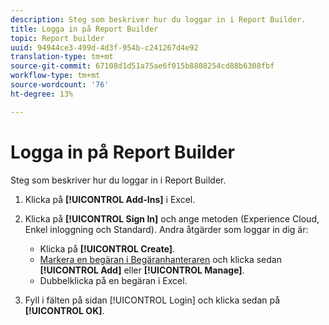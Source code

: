```yaml
---
description: Steg som beskriver hur du loggar in i Report Builder.
title: Logga in på Report Builder
topic: Report builder
uuid: 94944ce3-499d-4d3f-954b-c241267d4e92
translation-type: tm+mt
source-git-commit: 67108d1d51a75ae6f015b8808254cd88b6308fbf
workflow-type: tm+mt
source-wordcount: '76'
ht-degree: 13%

---
```



# Logga in på Report Builder

Steg som beskriver hur du loggar in i Report Builder.

1. Klicka på **[!UICONTROL Add-Ins]** i Excel.
1. Klicka på **[!UICONTROL Sign In]** och ange metoden (Experience Cloud, Enkel inloggning och Standard). Andra åtgärder som loggar in dig är:

   * Klicka på **[!UICONTROL Create]**.
   * [Markera en begäran i Begäranhanteraren](/help/analyze/report-builder/manage-requests/r-arb-manage-requests.md) och klicka sedan  **[!UICONTROL Add]** eller  **[!UICONTROL Manage]**.
   * Dubbelklicka på en begäran i Excel.

1. Fyll i fälten på sidan [!UICONTROL Login] och klicka sedan på **[!UICONTROL OK]**.

